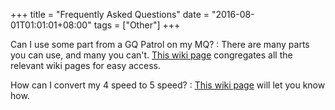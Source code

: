 +++
title = "Frequently Asked Questions"
date = "2016-08-01T01:01:01+08:00"
tags = ["Other"]
+++

Can I use some part from a GQ Patrol on my MQ?
: There are many parts you can use, and many you can't. [This wiki page][Wiki: gq parts] congregates all the relevant wiki pages for easy access.

How can I convert my 4 speed to 5 speed?
: [This wiki page][Wiki: 4 to 5 speed] will let you know how.



[Wiki: gq parts]: /wiki/other/gq-parts
[Wiki: 4 to 5 speed]: /wiki/gearbox/4-to-5-speed-conversion
